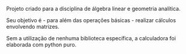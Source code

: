 Projeto criado para a disciplina de álgebra linear e geometria analítica. 

Seu objetivo é - para além das operações básicas - realizar cálculos envolvendo matrizes. 

Sem a utilização de nenhuma biblioteca específica, a calculadora foi elaborada com python puro.
